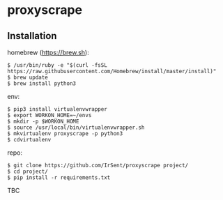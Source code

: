 # proxyscrape

Installation
------------

homebrew (https://brew.sh):
```
$ /usr/bin/ruby -e "$(curl -fsSL https://raw.githubusercontent.com/Homebrew/install/master/install)"
$ brew update
$ brew install python3
```

env:
```
$ pip3 install virtualenvwrapper
$ export WORKON_HOME=~/envs
$ mkdir -p $WORKON_HOME
$ source /usr/local/bin/virtualenvwrapper.sh
$ mkvirtualenv proxyscrape -p python3
$ cdvirtualenv
```

repo:
```
$ git clone https://github.com/IrSent/proxyscrape project/
$ cd project/
$ pip install -r requirements.txt
```


TBC
